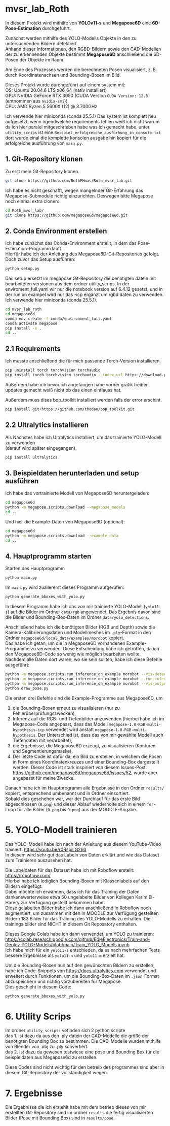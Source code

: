 # mvsr_lab_Roth

In diesem Projekt wird mithilfe von **YOLOv11-s** und **Megapose6D** eine **6D-Pose-Estimation** durchgeführt.

Zunächst werden mithilfe des YOLO-Modells Objekte in den zu untersuchenden Bildern detektiert.  
Anhand dieser Informationen, den RGBD-Bildern sowie den CAD-Modellen der zu erkennenden Objekte bestimmt **Megapose6D** anschließend die 6D-Posen der Objekte im Raum.

Am Ende des Prozesses werden die berechneten Posen visualisiert, z. B. durch Koordinatenachsen und Bounding-Boxen im Bild.

Dieses Projekt wurde durchgeführt auf einem system mit:<br>
OS:  Ubuntu 20.04.6 LTS x86_64 (nativ installiert)<br>
GPU: NVIDIA GeForce RTX 3050  (CUDA Version `CUDA Version: 12.8` (entnommen aus `nvidia-smi`))<br>
CPU: AMD Ryzen 5 5600X (12) @ 3.700GHz<br>

Ich verwende hier miniconda (conda 25.5.1)
Das system ist komplett neu aufgesetzt, wenn irgendwelche requirements fehlen weiß ich nicht warum da ich hier paralel mitgeschrieben habe was ich gemacht habe. unter `utility_scrips` ist eine `Beispiel_erfolgreiche_ausfürhung_in_console.txt` dort wurde einal die komplette konsolen ausgabe hin kopiert für die erfolgreiche ausführung von `main.py`.

## 1. Git-Repository klonen
Zu erst mein Git-Repository klonen.
```bash
git clone https://github.com/RothFHmas/Roth_mvsr_lab.git
```
Ich habe es nicht geschafft, wegen mangelnder Git-Erfahrung das Megapose-Submodule richtig einzurichten.
Deswegen bitte Megapose noch einmal extra clonen:
```bash
cd Roth_mvsr_lab/
git clone https://github.com/megapose6d/megapose6d.git
```

## 2. Conda Environment erstellen
Ich habe zunächst das Conda-Environment erstellt, in dem das Pose-Estimation-Programm läuft.  
Hierfür habe ich der Anleitung des Megapose6D-Git-Repositories gefolgt. Doch zuvor das Setup ausführen:
```bash
python setup.py
```
Das setup ersetzt im megapose Git-Repository die benötigten datein mit bearbeiteten versionen aus dem ordner utility_scrips. In der enviroment_full.yaml wir nur die notebook version auf 6.4.12 gesetzt, und in der run on exampel wird nur das -icp ergänzt um rgbd daten zu verwenden. Ich verwende hier miniconda (conda 25.5.1).
```bash
cd mvsr_lab_roth
cd megapose6d
conda env create -f conda/environment_full.yaml
conda activate megapose
pip install -e .
cd ..
```

## 2.1 Requirements
Ich musste anschließend die für mich passende Torch-Version installieren.
```bash
pip uninstall torch torchvision torchaudio
pip install torch torchvision torchaudio --index-url https://download.pytorch.org/whl/cu118
```
Außerdem habe ich bevor ich angefangen habe vorher grafik treiber updates gemacht weiß nicht ob das einen einflauss hat.

Außerdem muss dises bop_toolkit installiert werden falls der error erschint.
```bash
pip install git+https://github.com/thodan/bop_toolkit.git
```


## 2.2 Ultralytics installieren
Als Nächstes habe ich Ultralytics installiert, um das trainierte YOLO-Modell zu verwenden  
(darauf wird später eingegangen).
```bash
pip install ultralytics
```

## 3. Beispieldaten herunterladen und setup ausführen
Ich habe das vortrainierte Modell von Megapose6D heruntergeladen:
```bash
cd megapose6d
python -m megapose.scripts.download --megapose_models
cd ..
```
Und hier die Example-Daten von Megapose6D (optional):
```bash
cd megapose6d
python -m megapose.scripts.download --example_data
cd ..
```


## 4. Hauptprogramm starten
Starten des Hauptprogramm
```bash
python main.py
```
Im `main.py` wird zuallererst dieses Programm aufgerufen:
```bash
python generate_bboxes_with_yolo.py
```
In diesem Programm habe ich das von mir trainierte YOLO-Modell (`yolo11-s`) auf die Bilder im Ordner `data/rgb` angewendet. Das Ergebnis davon sind die Bilder und Bounding-Box-Daten im Ordner `data/yolo_detections`.

Anschließend habe ich die benötigten Bilder (RGB und Depth) sowie die Kamera-Kalibrierungsdaten und Modellmeshes im `.ply`-Format in den Ordner `megapose6d/local_data/examples/morobot` kopiert.  
Das habe ich getan, um die in Megapose6D vorhandenen Example-Programme zu verwenden. Diese Entscheidung habe ich getroffen, da ich den Megapose6D-Code so wenig wie möglich bearbeiten wollte.  
Nachdem alle Daten dort waren, wo sie sein sollten, habe ich diese Befehle ausgeführt:

```bash
python -m megapose.scripts.run_inference_on_example morobot --vis-detections
python -m megapose.scripts.run_inference_on_example morobot --run-inference
python -m megapose.scripts.run_inference_on_example morobot --vis-outputs
python draw_pose.py
```
Die ersten drei Befehle sind die Example-Programme aus Megapose6D, um  
1. die Bounding-Boxen erneut zu visualisieren (nur zu Fehlerüberprüfungszwecken),  
2. Inferenz auf die RGB- und Tiefenbilder anzuwenden (hierbei habe ich im Megapose-Code angepasst, dass das Modell `megapose-1.0-RGB-multi-hypothesis-icp` verwendet wird anstatt `megapose-1.0-RGB-multi-hypothesis`. Der Unterschied ist, dass das von mir gewählte Modell auch Tiefendaten mit verarbeitet),  
3. die Ergebnisse, die Megapose6D erzeugt, zu visualisieren (Konturen und Segmentierungsmaske),  
4. Der letzte Code ist dafür da, ein Bild zu erstellen, in welchem die Posen in Form eines Koordinatenkreuzes und einer Bounding-Box dargestellt werden. Dieser Code ist stark inspiriert von diesem Issues-Post: https://github.com/megapose6d/megapose6d/issues/52, wurde aber angepasst für meine Zwecke.

Danach habe ich im Hauptprogramm alle Ergebnisse in den Ordner `results/` kopiert, entsprechend umbenannt und in Ordner einsortiert.  
Sobald dies geschehen war, war der Durchlauf für das erste Bild abgeschlossen (`0.png`) und dieser Ablauf wiederholte sich in einem `for`-Loop für alle Bilder (`0.png` bis `9.png`) aus der MOODLE-Angabe.

# 5. YOLO-Modell trainieren

Das YOLO-Modell habe ich nach der Anleitung aus diesem YouTube-Video trainiert: https://youtu.be/r0RspiLG260  
In diesem wird sehr gut das Labeln von Daten erklärt und wie das Dataset zum Trainieren auszusehen hat.

Die Labeldaten für das Dataset habe ich mit Roboflow erstellt: https://roboflow.com/  
Hierbei habe ich lediglich Bounding-Boxen mit Klassenlabels auf den Bildern eingefügt.  
Dabei möchte ich erwähnen, dass ich für das Training der Daten dankenswerterweise etwa 50 ungelabelte Bilder von Kollegen Karim El-Harery zur Verfügung gestellt bekommen habe.  
Diese gelabelten Bilder habe ich dann anschließend in Roboflow noch augmentiert, um zusammen mit den in MOODLE zur Verfügung gestellten Bildern 183 Bilder für das Training des YOLO-Modells zu erhalten. Die trainings bilder sind NICHT in diesem Git Reposatory enthalten.

Dieses Google Colab habe ich dann verwendet, um YOLO zu trainieren:  
https://colab.research.google.com/github/EdjeElectronics/Train-and-Deploy-YOLO-Models/blob/main/Train_YOLO_Models.ipynb  
Ich habe mich für ein `yolo11-s` entschieden, da es nach mehrfachen Tests bessere Ergebnisse als `yolo11-n` und `yolo11-m` erzielt hat.

Um die Bounding-Boxen nun auf den gewünschten Bildern zu erstellen, habe ich Code-Snippets von https://docs.ultralytics.com verwendet und erweitert durch Funktionen, um die Bounding-Box-Daten im `.json`-Format abzuspeichern und richtig vorzubereiten für Megapose.  
Dies geschieht in diesem Code:

```bash
python generate_bboxes_with_yolo.py
```
# 6. Utility Scrips

Im ordner `utility_scripts` vefinden sich 2 python scripte<br> das 1. ist dazu da aus den .ply datein der CAD-Modelle die größe der benötigten Bounding Box zu bestimmen. Die CAD-Modelle wurden mithilfe von Blender von .obj zu .ply konvertiert.<br> das 2. ist dazu da gewesen testwiese eine pose und Bounding Box für die beispieldaten aus Megapose6d zu erstellen.

Diese Codes sind nicht wichtig für den betreib des programmes sind aber in diesem Git-Repository der vollständigkeit wegen.

# 7. Ergebnisse

Die Ergebnisse die ich erziehlt habe mit dem betrieb dieses von mir erstellten Git-Repository sind im ordner `results` die fertig visualisierten Bilder )Pose mit Bounding Box) sind in `results/pose`.

